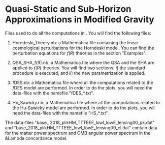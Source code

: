 # Quasi-Static and Sub-Horizon Approximations in Modified Gravity

Files used to do all the computations in . You will find the following files:

1) Horndeski_Theory.nb: a Mathematica file containing the linear cosmological perturbations for the Horndeski model. You can find the perturbation equations for $f(R)$ theories in the section "Examples".

2) QSA_SHA_f(R).nb: a Mathematica file where the QSA and the SHA are applied to $f(R)$ theories. You will find two sections: $i)$ the standard procedure is executed, and $ii)$ the new parametrization is applied. 

3) fDES.nb: a Mathematica file where all the computations related to the $f$DES model are performed. In order to do the plots, you will need the data-files with the namefile "fDES_*.txt".

4) Hu_Sawicky.nb: a Mathematica file where all the computations related to the Hu-Sawicky model are performed. In order to do the plots, you will need the data-files with the namefile "HS_*.txt".

The data-files "base_ 2018_plikHM_TTTEEE_lowl_lowE_lensing00_pk.dat" and "base_2018_plikHM_TTTEEE_lowl_lowE_lensing00_cl.dat" contain data for the matter power spectrum and CMB angular power spectrum in the &Lambda concordance model.
